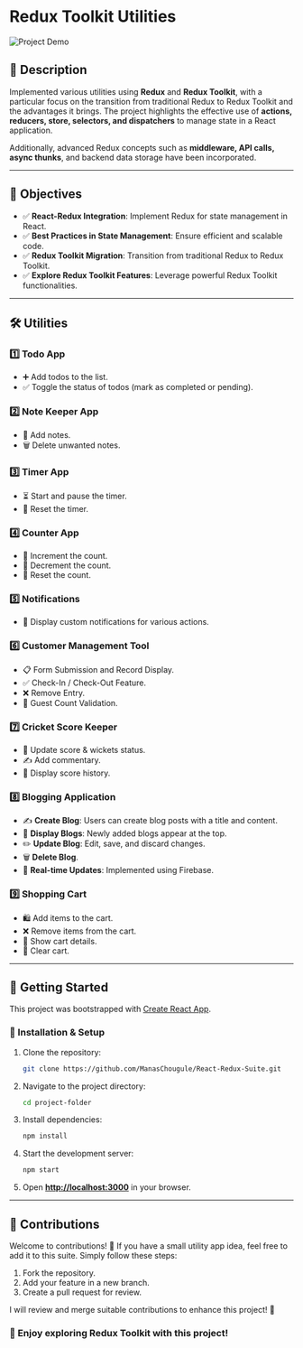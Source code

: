 # Redux Toolkit Utilities

![Project Demo](https://raw.githubusercontent.com/ManasChougule/React-Redux-Suite/master/React-Redux-Suite.gif)

## 📌 Description
Implemented various utilities using **Redux** and **Redux Toolkit**, with a particular focus on the transition from traditional Redux to Redux Toolkit and the advantages it brings. The project highlights the effective use of **actions, reducers, store, selectors, and dispatchers** to manage state in a React application. 

Additionally, advanced Redux concepts such as **middleware, API calls, async thunks**, and backend data storage have been incorporated.

---

## 🎯 Objectives
- ✅ **React-Redux Integration**: Implement Redux for state management in React.
- ✅ **Best Practices in State Management**: Ensure efficient and scalable code.
- ✅ **Redux Toolkit Migration**: Transition from traditional Redux to Redux Toolkit.
- ✅ **Explore Redux Toolkit Features**: Leverage powerful Redux Toolkit functionalities.

---

## 🛠️ Utilities

### 1️⃣ **Todo App**
- ➕ Add todos to the list.
- ✅ Toggle the status of todos (mark as completed or pending).

### 2️⃣ **Note Keeper App**
- 📝 Add notes.
- 🗑️ Delete unwanted notes.

### 3️⃣ **Timer App**
- ⏳ Start and pause the timer.
- 🔄 Reset the timer.

### 4️⃣ **Counter App**
- 🔼 Increment the count.
- 🔽 Decrement the count.
- 🔄 Reset the count.

### 5️⃣ **Notifications**
- 🔔 Display custom notifications for various actions.

### 6️⃣ **Customer Management Tool**
- 📋 Form Submission and Record Display.
- ✅ Check-In / Check-Out Feature.
- ❌ Remove Entry.
- 🔢 Guest Count Validation.

### 7️⃣ **Cricket Score Keeper**
- 🏏 Update score & wickets status.
- ✍️ Add commentary.
- 📜 Display score history.

### 8️⃣ **Blogging Application**
- ✍️ **Create Blog**: Users can create blog posts with a title and content.
- 📌 **Display Blogs**: Newly added blogs appear at the top.
- ✏️ **Update Blog**: Edit, save, and discard changes.
- 🗑️ **Delete Blog**.
- 🔄 **Real-time Updates**: Implemented using Firebase.

### 9️⃣ **Shopping Cart**
- 🛍️ Add items to the cart.
- ❌ Remove items from the cart.
- 🛒 Show cart details.
- 🔄 Clear cart.

---

## 🚀 Getting Started
This project was bootstrapped with [Create React App](https://github.com/facebook/create-react-app).

### 🔧 Installation & Setup
1. Clone the repository:
   ```sh
   git clone https://github.com/ManasChougule/React-Redux-Suite.git
   ```
2. Navigate to the project directory:
   ```sh
   cd project-folder
   ```
3. Install dependencies:
   ```sh
   npm install
   ```
4. Start the development server:
   ```sh
   npm start
   ```
5. Open **[http://localhost:3000](http://localhost:3000)** in your browser.

---

## 🤝 Contributions
Welcome to contributions! 🚀
If you have a small utility app idea, feel free to add it to this suite. Simply follow these steps:
1. Fork the repository.
2. Add your feature in a new branch.
3. Create a pull request for review.

I will review and merge suitable contributions to enhance this project! 🎉

### 🎉 Enjoy exploring Redux Toolkit with this project!

